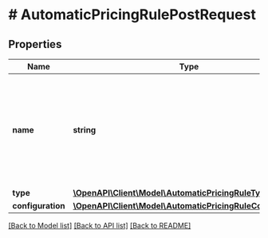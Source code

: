 # # AutomaticPricingRulePostRequest

## Properties

Name | Type | Description | Notes
------------ | ------------- | ------------- | -------------
**name** | **string** | The rule name. Default rule names are automatically translated based on the value provided in the the \&quot;Accept-Language\&quot; header. |
**type** | [**\OpenAPI\Client\Model\AutomaticPricingRuleType**](AutomaticPricingRuleType.md) |  |
**configuration** | [**\OpenAPI\Client\Model\AutomaticPricingRuleConfiguration**](AutomaticPricingRuleConfiguration.md) |  |

[[Back to Model list]](../../README.md#models) [[Back to API list]](../../README.md#endpoints) [[Back to README]](../../README.md)
